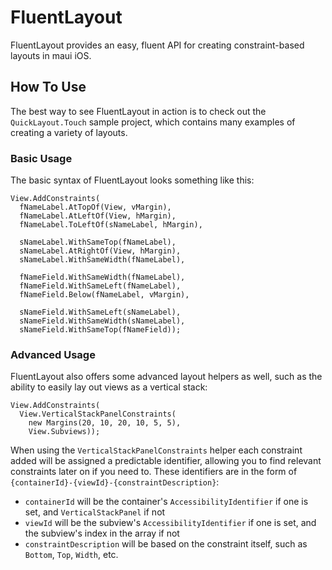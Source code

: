 # FluentLayout

FluentLayout provides an easy, fluent API for creating constraint-based layouts in maui iOS.

## How To Use

The best way to see FluentLayout in action is to check out the `QuickLayout.Touch` sample project, which contains many examples of creating a variety of layouts.

### Basic Usage

The basic syntax of FluentLayout looks something like this:

```
View.AddConstraints(
  fNameLabel.AtTopOf(View, vMargin),
  fNameLabel.AtLeftOf(View, hMargin),
  fNameLabel.ToLeftOf(sNameLabel, hMargin),

  sNameLabel.WithSameTop(fNameLabel),
  sNameLabel.AtRightOf(View, hMargin),
  sNameLabel.WithSameWidth(fNameLabel),

  fNameField.WithSameWidth(fNameLabel),
  fNameField.WithSameLeft(fNameLabel),
  fNameField.Below(fNameLabel, vMargin),

  sNameField.WithSameLeft(sNameLabel),
  sNameField.WithSameWidth(sNameLabel),
  sNameField.WithSameTop(fNameField));
```

### Advanced Usage

FluentLayout also offers some advanced layout helpers as well, such as the ability to easily lay out views as a vertical stack:

```
View.AddConstraints(
  View.VerticalStackPanelConstraints(
    new Margins(20, 10, 20, 10, 5, 5),                                              
    View.Subviews));
```

When using the `VerticalStackPanelConstraints` helper each constraint added will be assigned a predictable identifier, allowing you to find relevant constraints later on if you need to. These identifiers are in the form of `{containerId}-{viewId}-{constraintDescription}`:

- `containerId` will be the container's `AccessibilityIdentifier` if one is set, and `VerticalStackPanel` if not
- `viewId` will be the subview's `AccessibilityIdentifier` if one is set, and the subview's index in the array if not
- `constraintDescription` will be based on the constraint itself, such as `Bottom`, `Top`, `Width`, etc.
